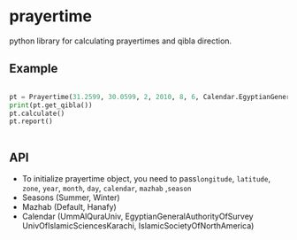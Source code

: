 # prayertime
python library for calculating prayertimes and qibla direction.


## Example



```python

pt = Prayertime(31.2599, 30.0599, 2, 2010, 8, 6, Calendar.EgyptianGeneralAuthorityOfSurvey, Mazhab.Default, Season.Summer)
print(pt.get_qibla())
pt.calculate()
pt.report()
    
```

## API 
- To initialize prayertime object, you need to pass`longitude`, `latitude`, `zone`, `year`, `month`, `day`, `calendar`, `mazhab` ,`season`
- Seasons (Summer, Winter)
- Mazhab (Default, Hanafy)
- Calendar (UmmAlQuraUniv, EgyptianGeneralAuthorityOfSurvey UnivOfIslamicSciencesKarachi, IslamicSocietyOfNorthAmerica)
